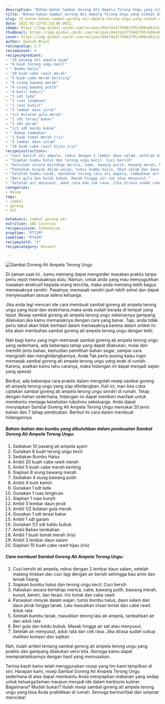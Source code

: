 ```yaml
---
description: "Bahan-bahan Sambal Goreng Ati Ampela Terong Ungu yang nikmat dan Mudah Dibuat"
title: "Bahan-bahan Sambal Goreng Ati Ampela Terong Ungu yang nikmat dan Mudah Dibuat"
slug: 25-bahan-bahan-sambal-goreng-ati-ampela-terong-ungu-yang-nikmat-dan-mudah-dibuat
date: 2021-02-22T01:53:06.002Z
image: https://img-global.cpcdn.com/recipes/84e7da37f9482795/680x482cq70/sambal-goreng-ati-ampela-terong-ungu-foto-resep-utama.jpg
thumbnail: https://img-global.cpcdn.com/recipes/84e7da37f9482795/680x482cq70/sambal-goreng-ati-ampela-terong-ungu-foto-resep-utama.jpg
cover: https://img-global.cpcdn.com/recipes/84e7da37f9482795/680x482cq70/sambal-goreng-ati-ampela-terong-ungu-foto-resep-utama.jpg
author: Hannah Black
ratingvalue: 3.7
reviewcount: 4
recipeingredient:
- "10 pasang ati ampela ayam"
- "8 buah terong ungu kecil"
- " Bumbu Halus"
- "20 buah cabe rawit merah"
- "5 buah cabe merah keriting"
- "8 siung bawang merah"
- "4 siung bawang putih"
- "4 butir kemiri"
- "1 sdt lada"
- "1 ruas lengkuas"
- "1 ruas kunyit"
- "3 lembar daun jeruk"
- "1/2 bulatan gula merah"
- "1 sdt terasi bakar"
- "1 sdt garam"
- "1/2 sdt kaldu bubuk"
- " Bahan tambahan"
- "1 buah tomat merah iris"
- "3 lembar daun salam"
- "10 buah cabe rawit hijau iris"
recipeinstructions:
- "Cuci bersih ati ampela, rebus dengan 2 lembar daun salam, setelah matang tiriskan dan cuci lagi dengan air bersih sehingga bau amis dan lemak hilang"
- "Siapkan bumbu halus dan terong ungu kecil. Cuci bersih"
- "Haluskan secara bertahap merica, cabe, bawang putih, bawang merah, kunyit, kemiri, dan terasi. Iris tomat dan cabe rawit"
- "Panaskan minyak dalam wajan, tumis bumbu halus, daun salam dan daun jeruk hingga tanek. Lalu masukkan irisan tomat dan cabe rawit. Aduk rata"
- "Setelah bumbu tanak, masukkan terong lalu ati ampela, tambahkan air dan aduk rata"
- "Beri gula dan kaldu bubuk. Masak hingga air sat atau menyusut."
- "Setelah air menyusut, aduk rata dan cek rasa. Jika dirasa sudah cukup matikan kompor dan sajikan"
categories:
- Resep
tags:
- sambal
- goreng
- ati

katakunci: sambal goreng ati 
nutrition: 205 calories
recipecuisine: Indonesian
preptime: "PT22M"
cooktime: "PT42M"
recipeyield: "3"
recipecategory: Dessert

---
```



![Sambal Goreng Ati Ampela Terong Ungu](https://img-global.cpcdn.com/recipes/84e7da37f9482795/680x482cq70/sambal-goreng-ati-ampela-terong-ungu-foto-resep-utama.jpg)

Di zaman  saat ini , kamu memang dapat mengorder masakan praktis tanpa perlu repot memasaknya dulu. Namun, untuk anda yang mau menyuguhkan masakan eksklusif kepada orang tercinta, maka anda memang lebih bagus memasaknya sendiri. Pasalnya, memasak sendiri jauh lebih sehat dan dapat menyesuaikan sesuai selera keluarga.

Jika anda lagi mencari ide cara membuat sambal goreng ati ampela terong ungu yang lezat dan sederhana,maka anda sudah berada di tempat yang tepat. Resep sambal goreng ati ampela terong ungu  sebenarnya gampang dilakukan jika kamu memasaknya dengan cara yang benar. Tapi, anda tidak perlu takut akan tidak berhasil dalam memasaknya 
karena dalam artikel ini kita akan membahas sambal goreng ati ampela terong ungu dengan teliti.  



Nah bagi kamu yang ingin memasak sambal goreng ati ampela terong ungu yang sederhana, ada beberapa tahap yang dapat dilakukan, mulai dari memilih jenis bahan, kemudian pemilihan bahan segar, sampai cara mengolah dan menghidangkannya. Anda Tak perlu pusing kalau ingin memasak sambal goreng ati ampela terong ungu yang enak di rumah. Karena, asalkan kamu  tahu caranya, maka hidangan ini dapat menjadi sajian yang spesial.

Berikut, ada beberapa cara praktis  dalam mengolah resep sambal goreng ati ampela terong ungu yang siap dihidangkan. Kali ini, mari kita coba ciptakan sambal goreng ati ampela terong ungu sendiri di rumah. Tetap dengan bahan sederhana, hidangan ini dapat memberi manfaat untuk membantu menjaga kesehatan tubuhmu sekeluarga. Anda dapat menyiapkan Sambal Goreng Ati Ampela Terong Ungu memakai 20 jenis bahan dan 7 tahap pembuatan. Berikut ini cara dalam membuat hidangannya.

<!--inarticleads1-->

##### Bahan-bahan dan bumbu yang dibutuhkan dalam pembuatan Sambal Goreng Ati Ampela Terong Ungu:

1. Sediakan 10 pasang ati ampela ayam
1. Gunakan 8 buah terong ungu kecil
1. Sediakan  Bumbu Halus
1. Ambil 20 buah cabe rawit merah
1. Ambil 5 buah cabe merah keriting
1. Siapkan 8 siung bawang merah
1. Sediakan 4 siung bawang putih
1. Ambil 4 butir kemiri
1. Gunakan 1 sdt lada
1. Gunakan 1 ruas lengkuas
1. Siapkan 1 ruas kunyit
1. Ambil 3 lembar daun jeruk
1. Ambil 1/2 bulatan gula merah
1. Gunakan 1 sdt terasi bakar
1. Ambil 1 sdt garam
1. Gunakan 1/2 sdt kaldu bubuk
1. Ambil  Bahan tambahan
1. Ambil 1 buah tomat merah (iris)
1. Ambil 3 lembar daun salam
1. Siapkan 10 buah cabe rawit hijau (iris)




<!--inarticleads2-->

##### Cara membuat Sambal Goreng Ati Ampela Terong Ungu:

1. Cuci bersih ati ampela, rebus dengan 2 lembar daun salam, setelah matang tiriskan dan cuci lagi dengan air bersih sehingga bau amis dan lemak hilang
1. Siapkan bumbu halus dan terong ungu kecil. Cuci bersih
1. Haluskan secara bertahap merica, cabe, bawang putih, bawang merah, kunyit, kemiri, dan terasi. Iris tomat dan cabe rawit
1. Panaskan minyak dalam wajan, tumis bumbu halus, daun salam dan daun jeruk hingga tanek. Lalu masukkan irisan tomat dan cabe rawit. Aduk rata
1. Setelah bumbu tanak, masukkan terong lalu ati ampela, tambahkan air dan aduk rata
1. Beri gula dan kaldu bubuk. Masak hingga air sat atau menyusut.
1. Setelah air menyusut, aduk rata dan cek rasa. Jika dirasa sudah cukup matikan kompor dan sajikan




Nah, itulah artikel tentang  sambal goreng ati ampela terong ungu  yang praktis dan gampang dilakukan versi kita. Semoga kamu dapat mempraktekkannya dengan hasil yang memuaskan. 

Terima kasih kamu telah menggunakan resep yang tim kami tampilkan di sini. Harapan kami, resep  Sambal Goreng Ati Ampela Terong Ungu sederhana di atas dapat membantu Anda menyiapkan makanan yang sedap untuk keluarga/teman maupun menjadi ide dalam berbisnis kuliner. Bagaimana? Mudah bukan? Itulah resep sambal goreng ati ampela terong ungu yang bisa Anda praktikkan di rumah. Semoga bermanfaat dan selamat mencoba!

